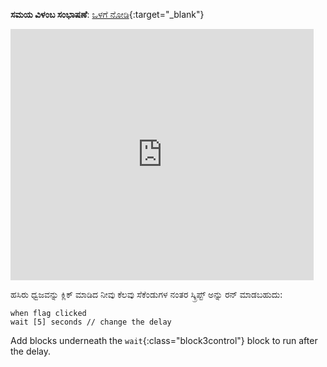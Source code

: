 **ಸಮಯ ವಿಳಂಬ ಸಂಭಾಷಣೆ**: [ಒಳಗೆ ನೋಡಿ](https://scratch.mit.edu/projects/499336065/editor){:target="_blank"}

<div class="scratch-preview">
  <iframe allowtransparency="true" width="485" height="402" src="https://scratch.mit.edu/projects/embed/499336065/?autostart=false" frameborder="0"></iframe>
</div>

ಹಸಿರು ಧ್ವಜವನ್ನು ಕ್ಲಿಕ್ ಮಾಡಿದ ನೀವು ಕೆಲವು ಸೆಕೆಂಡುಗಳ ನಂತರ ಸ್ಕ್ರಿಪ್ಟ್ ಅನ್ನು ರನ್ ಮಾಡಬಹುದು:

```blocks3
when flag clicked
wait [5] seconds // change the delay
```

Add blocks underneath the `wait`{:class="block3control"} block to run after the delay. 
